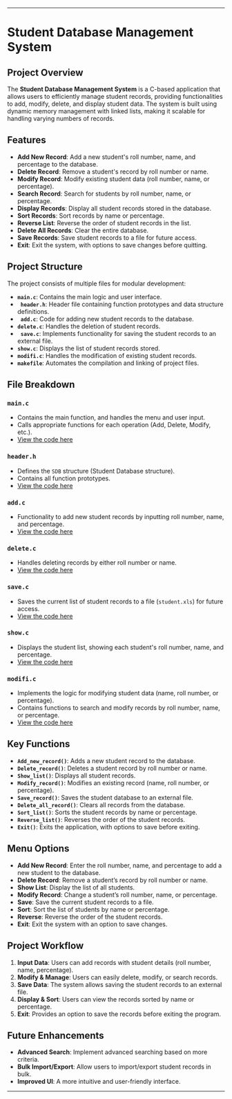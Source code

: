 ---

# Student Database Management System

## Project Overview

The **Student Database Management System** is a C-based application that allows users to efficiently manage student records, providing functionalities to add, modify, delete, and display student data. The system is built using dynamic memory management with linked lists, making it scalable for handling varying numbers of records.

## Features

- **Add New Record**: Add a new student's roll number, name, and percentage to the database.
- **Delete Record**: Remove a student's record by roll number or name.
- **Modify Record**: Modify existing student data (roll number, name, or percentage).
- **Search Record**: Search for students by roll number, name, or percentage.
- **Display Records**: Display all student records stored in the database.
- **Sort Records**: Sort records by name or percentage.
- **Reverse List**: Reverse the order of student records in the list.
- **Delete All Records**: Clear the entire database.
- **Save Records**: Save student records to a file for future access.
- **Exit**: Exit the system, with options to save changes before quitting.

## Project Structure

The project consists of multiple files for modular development:

- **`main.c`**: Contains the main logic and user interface.
- **` header.h`**: Header file containing function prototypes and data structure definitions.
- **` add.c`**: Code for adding new student records to the database.
- **`delete.c`**: Handles the deletion of student records.
- **` save.c`**: Implements functionality for saving the student records to an external file.
- **`show.c`**: Displays the list of student records stored.
- **`modifi.c`**: Handles the modification of existing student records.
- **`makefile`**: Automates the compilation and linking of project files.

## File Breakdown

### `main.c`
- Contains the main function, and handles the menu and user input.
- Calls appropriate functions for each operation (Add, Delete, Modify, etc.).
- [View the code here](./main.c)

### `header.h`
- Defines the `SDB` structure (Student Database structure).
- Contains all function prototypes.
- [View the code here](./header.h)

### `add.c`
- Functionality to add new student records by inputting roll number, name, and percentage.
- [View the code here](./add.c)

### `delete.c`
- Handles deleting records by either roll number or name.
- [View the code here](./delete.c)

### `save.c`
- Saves the current list of student records to a file (`student.xls`) for future access.
- [View the code here](./save.c)

### `show.c`
- Displays the student list, showing each student's roll number, name, and percentage.
- [View the code here](./show.c)

### `modifi.c`
- Implements the logic for modifying student data (name, roll number, or percentage).
- Contains functions to search and modify records by roll number, name, or percentage.
- [View the code here](./modifi.c)
  
## Key Functions

- **`Add_new_record()`**: Adds a new student record to the database.
- **`Delete_record()`**: Deletes a student record by roll number or name.
- **`Show_list()`**: Displays all student records.
- **`Modify_record()`**: Modifies an existing record (name, roll number, or percentage).
- **`Save_record()`**: Saves the student database to an external file.
- **`Delete_all_record()`**: Clears all records from the database.
- **`Sort_list()`**: Sorts the student records by name or percentage.
- **`Reverse_list()`**: Reverses the order of the student records.
- **`Exit()`**: Exits the application, with options to save before exiting.

## Menu Options

- **Add New Record**: Enter the roll number, name, and percentage to add a new student to the database.
- **Delete Record**: Remove a student’s record by roll number or name.
- **Show List**: Display the list of all students.
- **Modify Record**: Change a student’s roll number, name, or percentage.
- **Save**: Save the current student records to a file.
- **Sort**: Sort the list of students by name or percentage.
- **Reverse**: Reverse the order of the student records.
- **Exit**: Exit the system with an option to save changes.

## Project Workflow

1. **Input Data**: Users can add records with student details (roll number, name, percentage).
2. **Modify & Manage**: Users can easily delete, modify, or search records.
3. **Save Data**: The system allows saving the student records to an external file.
4. **Display & Sort**: Users can view the records sorted by name or percentage.
5. **Exit**: Provides an option to save the records before exiting the program.

## Future Enhancements

- **Advanced Search**: Implement advanced searching based on more criteria.
- **Bulk Import/Export**: Allow users to import/export student records in bulk.
- **Improved UI**: A more intuitive and user-friendly interface.

---